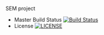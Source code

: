 SEM  project
- Master Build Status [![Build Status](https://travis-ci.org/Nimatumaru/sem.svg?branch=master)](https://travis-ci.org/Nimatumaru/sem)
- License [![LICENSE](https://img.shields.io/github/license/Nimatumaru/sem.svg?style=flat-square)](https://github.com/Nimatumaru/sem/blob/master/LICENSE)
